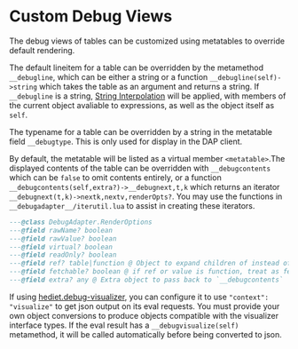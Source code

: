 # Custom Debug Views

The debug views of tables can be customized using metatables to override default rendering.

The default lineitem for a table can be overridden by the metamethod `__debugline`, which can be either a string or a function `__debugline(self)->string` which takes the table as an argument and returns a string. If `__debugline` is a string, [String Interpolation](./debugapi.md#string-interpolation) will be applied, with members of the current object avaliable to expressions, as well as the object itself as `self`.

The typename for a table can be overridden by a string in the metatable field `__debugtype`. This is only used for display in the DAP client.

By default, the metatable will be listed as a virtual member `<metatable>`.The displayed contents of the table can be overridden with `__debugcontents` which can be `false` to omit contents entirely, or a function `__debugcontents(self,extra?)->__debugnext,t,k` which returns an iterator `__debugnext(t,k)->nextk,nextv,renderOpts?`. You may use the functions in `__debugadapter__/iterutil.lua` to assist in creating these iterators.

```lua
---@class DebugAdapter.RenderOptions
---@field rawName? boolean
---@field rawValue? boolean
---@field virtual? boolean
---@field readOnly? boolean
---@field ref? table|function @ Object to expand children of instead of this value
---@field fetchable? boolean @ if ref or value is function, treat as fetchable property instead of raw function
---@field extra? any @ Extra object to pass back to `__debugcontents`
```

If using [hediet.debug-visualizer](https://marketplace.visualstudio.com/items?itemName=hediet.debug-visualizer), you can configure it to use `"context": "visualize"` to get json output on its eval requests. You must provide your own object conversions to produce objects compatible with the visualizer interface types. If the eval result has a `__debugvisualize(self)` metamethod, it will be called automatically before being converted to json.